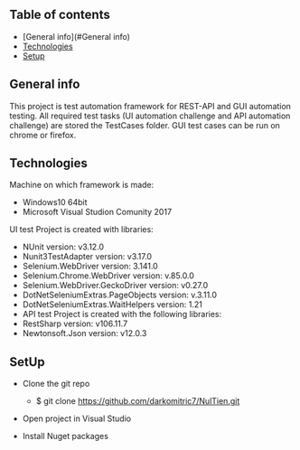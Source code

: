 ## Table of contents
* [General info](#General info)
* [Technologies](#Technologies)
* [Setup](#SetUp)

## General info
This project is test automation framework for REST-API and GUI automation testing. All required test tasks (UI automation challenge and API automation challenge) are stored the TestCases folder. GUI test cases can be run on chrome or firefox.

## Technologies
Machine on which framework is made:
* Windows10 64bit 
* Microsoft Visual Studion Comunity 2017
 
UI test Project is created with libraries:
* NUnit version: v3.12.0
* Nunit3TestAdapter version: v3.17.0 
* Selenium.WebDriver version: 3.141.0 
* Selenium.Chrome.WebDriver version: v.85.0.0 
* Selenium.WebDriver.GeckoDriver version: v0.27.0 
* DotNetSeleniumExtras.PageObjects version: v.3.11.0
* DotNetSeleniumExtras.WaitHelpers version: 1.21 
* API test Project is created with the following libraries:
* RestSharp version: v106.11.7
* Newtonsoft.Json version: v12.0.3 

## SetUp
* Clone the git repo
   *  $ git clone https://github.com/darkomitric7/NulTien.git

* Open project in Visual Studio

* Install Nuget packages


